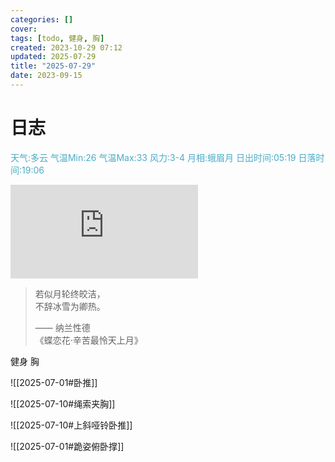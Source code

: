 ```yaml
---
categories: []
cover: 
tags: [todo, 健身, 胸]
created: 2023-10-29 07:12
updated: 2025-07-29
title: "2025-07-29"
date: 2023-09-15
---
```

# 日志


<font color="#4bacc6">天气:多云  气温Min:26  气温Max:33  风力:3-4  月相:蛾眉月  日出时间:05:19  日落时间:19:06</font>

![Bing 每次随机图](https://bing.img.run/rand.php)

> 若似月轮终皎洁，  
> 不辞冰雪为卿热。  
> 
> —— 纳兰性德  
> 《蝶恋花·辛苦最怜天上月》


健身  胸 

![[2025-07-01#卧推]]


![[2025-07-10#绳索夹胸]]

![[2025-07-10#上斜哑铃卧推]]

![[2025-07-01#跪姿俯卧撑]]